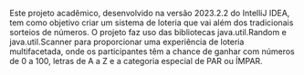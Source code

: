 Este projeto acadêmico, desenvolvido na versão 2023.2.2 do IntelliJ IDEA, tem como objetivo criar um sistema de loteria que vai além dos tradicionais sorteios de números. O projeto faz uso das bibliotecas java.util.Random e java.util.Scanner para proporcionar uma experiência de loteria multifacetada, onde os participantes têm a chance de ganhar com números de 0 a 100, letras de A a Z e a categoria especial de PAR ou ÍMPAR.


